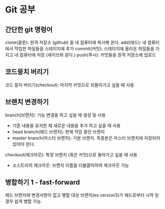 # Git 공부

## 간단한 git 명렁어

clone(클론): 원격 저장소 (github) 을 내 컴퓨터에 복사해 온다.
add(애드): 내 컴퓨터에서 작업한 파일들을 스테이지에 추가
commit(커밋): 스테이지에 올라온 파일들을 가지고 내 컴퓨터에 저장 (세이브와 같다.)
push(푸시): 커밋들을 원격 저장소에 업로드

## 코드뭉치 버리기

코드 뭉치 버리기(checkout): 마지막 커밋으로 되돌아가고 싶을 때 사용

## 브랜치 변경하기

branch(브랜치): 기능 변경을 하고 싶을 때 생성 및 사용
 - 기존 내용을 유지한 채 새로운 내용을 추가 하고 싶을 때 사용
 - head branch(헤드 브랜치): 현재 작업 중인 브랜치
 - master branch(마스터 브랜치): 기본 브랜치. 최종본은 마스터 브랜치에 저장되어 있어야 한다.
 
checkout(체크아웃): 특정 브랜치 (혹은 커밋)으로 돌아가고 싶을 때 사용
 - 소스트리의 체크아웃: 브랜치 이름을 더블클릭하여 체크아웃 가능 

## 병합하기 1 - fast-forward

헤드 브랜치에 변경사항이 없고 병합 대상 브랜치(ex.version3)가 헤드로부터 시작 된 경우 쉽게 병합 가능.